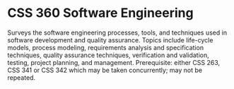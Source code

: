 CSS 360 Software Engineering 
====================


Surveys the software engineering processes, tools, and techniques used in software development and quality assurance. Topics include life-cycle models, process modeling, requirements analysis and specification techniques, quality assurance techniques, verification and validation, testing, project planning, and management. Prerequisite: either CSS 263, CSS 341 or CSS 342 which may be taken concurrently; may not be repeated.    



